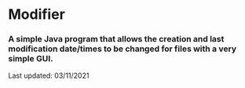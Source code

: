 # Modifier
### A simple Java program that allows the creation and last modification date/times to be changed for files with a very simple GUI.

Last updated: 03/11/2021